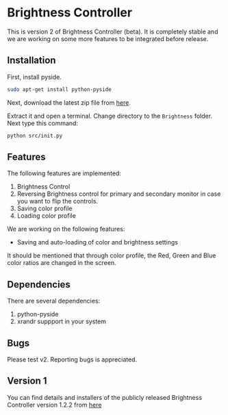 # Brightness Controller

This is version 2 of Brightness Controller (beta). It is completely stable and we are working on some more features to be integrated before release.

## Installation
First, install pyside.

```bash
sudo apt-get install python-pyside
```
Next, download the latest zip file from [here](https://github.com/lordamit/Brightness/archive/develop.zip).

Extract it and open a terminal. Change directory to the `Brightness` folder. Next type this command:

```bash
python src/init.py
```

## Features

The following features are implemented:
1. Brightness Control
2. Reversing Brightness control for primary and secondary monitor in case you want to flip the controls.
1. Saving color profile
2. Loading color profile

We are working on the following features:

- Saving and auto-loading of color and brightness settings

It should be mentioned that through color profile, the Red, Green and Blue color ratios  are changed in the screen.

## Dependencies
There are several dependencies:
1. python-pyside
2. xrandr suppport in your system

## Bugs

Please test v2. Reporting bugs is appreciated.

## Version 1

You can find details and installers of the publicly released Brightness Controller version 1.2.2 from [here](http://lordamit.github.io/Brightness/)
